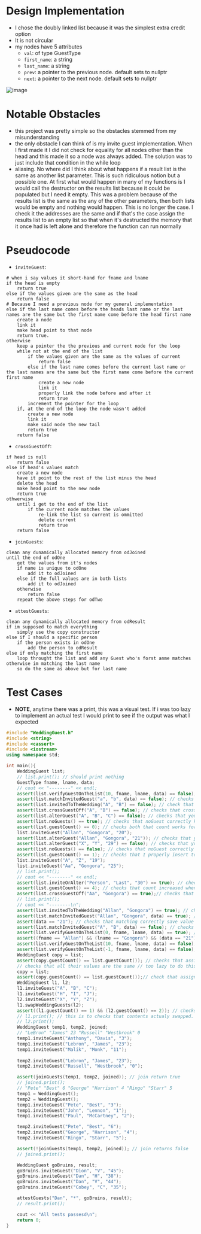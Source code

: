 # Design Implementation
- I chose the doubly linked list because it was the simplest extra credit option
- It is not circular
- my nodes have 5 attributes
    - `val`: of type GuestType
    - `first_name`: a string
    - `last_name`: a string
    - `prev`: a pointer to the previous node. default sets to nullptr
    - `next`: a pointer to the next node. default sets to nullptr

![image](./model.PNG)

# Notable Obstacles
- this project was pretty simple so the obstacles stemmed from my misunderstanding
- the only obstacle I can think of is my invite guest implementation. When I first made it I did not check for equality for all nodes other than the head and this made it so a node was always added. The solution was to just include that condition in the while loop
- aliasing. No where did I think about what happens if a result list is the same as another list parameter. This is such ridiculous notion but a possible one. At first what would happen in many of my functions is I would call the destructor on the results list because it could be populated but I need it empty. This was a problem because of the results list is the same as the any of the other parameters, then both lists would be empty and nothing would happen. This is no longer the case. I check it the addresses are the same and if that's the case assign the results list to an empty list so that when it's destructed the memory that it once had is left alone and therefore the function can run normally

# Pseudocode
- `inviteGuest`:
```
# when i say values it short-hand for fname and lname
if the head is empty 
    return true 
else if the values given are the same as the head
    return false
# Because I need a previous node for my general implementation
else if the last name comes before the heads last name or the last names are the same but the first name come before the head first name
    create a node
    link it
    make head point to that node
    return true.
otherwise
    keep a pointer the the previous and current node for the loop
    while not at the end of the list
        if the values given are the same as the values of current
            return false
        else if the last name comes before the current last name or the last names are the same but the first name come before the current first name
            create a new node
            link it
            properly link the node before and after it
            return true
        increment the pointer for the loop
    if, at the end of the loop the node wasn't added
        create a new node
        link it
        make said node the new tail
        return true
    return false
```

- `crossGuestOff`:
```
if head is null
    return false
else if head's values match
    create a new node
    have it point to the rest of the list minus the head
    delete the head
    make head point to the new node
    return true
othwerwise
    until i get to the end of the list
        if the current node matches the values
            re-link the list so current is ommitted
            delete current
            return true
    return false
```

- `joinGuests`:
```
clean any dunamically allocated memory from odJoined
until the end of odOne
    get the values from it's nodes
    if name is unique to odOne
        add it to odJoined
    else if the full values are in both lists
        add it to odJoined
    otherwise
        return false
    repeat the above steps for odTwo
```

- `attestGuests`:
```
clean any dynamically allocated memory from odResult
if im supposed to match everything
    simply use the copy constructor
else if I should a specific person
    if the person exists in odOne
        add the person to odResult
else if only matching the first name
    loop throught the list and add any Guest who's forst anme matches
otherwise im matching the last name
    so do the same as above but for last name
```

# Test Cases
- **NOTE**, anytime there was a print, this was a visual test. If i was too lazy to implement an actual test I would print to see if the output was what I expected
```cpp
#include "WeddingGuest.h"
#include <string>
#include <cassert>
#include <iostream>
using namespace std;

int main(){
    WeddingGuest list;
    // list.print(); // should print nothing
    GuestType fname, lname, data;
    // cout << "--------" << endl;
    assert(list.verifyGuestOnTheList(10, fname, lname, data) == false); // checks that verifying on an empty list returns false
    assert(list.matchInvitedGuest("a", "b", data) == false); // checks that match return false on an empty list
    assert(list.invitedToTheWedding("A", "B") == false); // check that checking for people in an empty list returns false
    assert(list.crossGuestOff("A", "B") == false); // checks that crossing off a guest from an empty list does nothing
    assert(list.alterGuest("A", "B", "C") == false); // checks that you can't alter an empty list
    assert(list.noGuests() == true); // checks that noGuest correctly knows the list is empty
    assert(list.guestCount() == 0); // checks both that count works for an empty list and that the default constructor sets head to nullptr
    list.inviteGuest("Allan", "Gongora", "20");
    assert(list.alterGuest("Allan", "Gongora", "21")); // checks that you can alter a a guest when it exists in the list
    assert(list.alterGuest("X", "Y", "29") == false); // checks that you cant alter a guest that doesn't exist in a populated list
    assert(list.noGuests() == false); // checks that noGuest correctly knows the list is NOT empty
    assert(list.guestCount() == 1); // checks that I properly insert to an empty list
    list.inviteGuest("A", "Z", "19");
    list.inviteGuest("Aa", "Gongora", "25");
    // list.print();
    // cout << "--------" << endl;
    assert(list.inviteOrAlter("Person", "Last", "30") == true); // checks that returns true (redundant)
    assert(list.guestCount() == 4); // checks that count increased when inv/alter an guest that's not on the list
    assert(list.crossGuestOff("Aa", "Gongora") == true);// checks that crossing off an existing person can happen
    // list.print();
    // cout << "--------\n";
    assert(list.invitedToTheWedding("Allan", "Gongora") == true); // check that a known person is in the list
    assert(list.matchInvitedGuest("Allan", "Gongora", data) == true); // checks that matching a known guest in the list return true
    assert(data == "21"); // checks that matching correctly save value in data
    assert(list.matchInvitedGuest("A", "B", data) == false); // checks that matching a person not in the list return false
    assert(list.verifyGuestOnTheList(0, fname, lname, data) == true); // checks that verifying a person on the list return true
    assert((fname == "Allan") && (lname == "Gongora") && (data == "21")); // checks that values are correct stored after verifying a guest
    assert(list.verifyGuestOnTheList(10, fname, lname, data) == false); // checks that verifying an index out of range return false
    assert(list.verifyGuestOnTheList(-1, fname, lname, data) == false); // checks that using negative index returns false
    WeddingGuest copy = list;
    assert(copy.guestCount() == list.guestCount()); // checks that assigning WeddingGuest to Wedding Guest results in a list of equal length
    // checks that all their values are the same // too lazy to do this
    copy = list;
    assert(copy.guestCount() == list.guestCount());// check that assignment operator works (only called when already initialized item is re assigned)
    WeddingGuest l1, l2;
    l1.inviteGuest("A", "B", "C");
    l1.inviteGuest("H", "I", "J");
    l2.inviteGuest("X", "Y", "Z");
    l1.swapWeddingGuests(l2);
    assert((l1.guestCount() == 1) && (l2.guestCount() == 2)); // checks that lens swapped
    // l1.print(); // this is to checks that contents actualy swapped. too lazy to write a unit test
    // l2.print();
    WeddingGuest temp1, temp2, joined;
    // "LeBron" "James" 23 "Russell" "Westbrook" 0 
    temp1.inviteGuest("Anthony", "Davis", "3");
    temp1.inviteGuest("Lebron", "James", "23");
    temp1.inviteGuest("Malik", "Monk", "11");
    
    temp2.inviteGuest("Lebron", "James", "23");
    temp2.inviteGuest("Russell", "Westbrook", "0");

    assert(joinGuests(temp1, temp2, joined)); // join return true
    // joined.print();
    // "Pete" "Best" 6 "George" "Harrison" 4 "Ringo" "Starr" 5
    temp1 = WeddingGuest();
    temp2 = WeddingGuest();
    temp1.inviteGuest("Pete", "Best", "3");
    temp1.inviteGuest("John", "Lennon", "1");
    temp1.inviteGuest("Paul", "McCartney", "2");

    temp2.inviteGuest("Pete", "Best", "6");
    temp2.inviteGuest("George", "Harrison", "4");
    temp2.inviteGuest("Ringo", "Starr", "5");

    assert(!joinGuests(temp1, temp2, joined)); // join returns false
    // joined.print();

    WeddingGuest goBruins, result;
    goBruins.inviteGuest("Dion", "V", "45");
    goBruins.inviteGuest("Dan", "H", "38");
    goBruins.inviteGuest("Dan", "V", "44");
    goBruins.inviteGuest("Cobey", "C", "35");

    attestGuests("Dan", "*", goBruins, result);
    // result.print();

    cout << "All tests passesd\n";
    return 0;
}
```